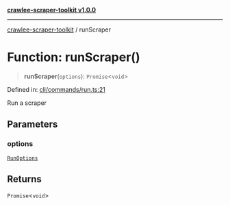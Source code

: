 [**crawlee-scraper-toolkit v1.0.0**](../README.md)

***

[crawlee-scraper-toolkit](../globals.md) / runScraper

# Function: runScraper()

> **runScraper**(`options`): `Promise`\<`void`\>

Defined in: [cli/commands/run.ts:21](https://github.com/devalexanderdaza/crawlee-scraper-toolkit/blob/main/src/cli/commands/run.ts#L21)

Run a scraper

## Parameters

### options

[`RunOptions`](../-internal-/interfaces/RunOptions.md)

## Returns

`Promise`\<`void`\>

